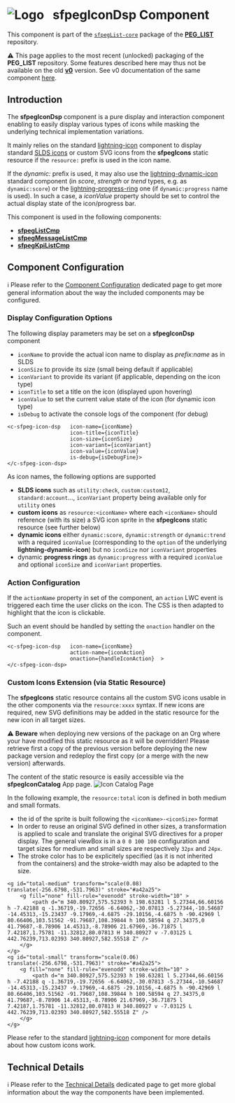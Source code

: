# ![Logo](/media/Logo.png) &nbsp; **sfpegIconDsp** Component

This component is part of the [`sfpegList-core`](/help/sfpegListPkgCore.md) package
of the **[PEG_LIST](/README.md)** repository.

⚠️ This page applies to the most recent (unlocked) packaging of the **PEG_LIST** repository.
Some features described here may thus not be available on the old **[v0](https://github.com/pegros/PEG_LIST/tree/v0)** version.
See v0 documentation of the same component [here](/blob/v0/help/sfpegIconDsp.md).


## Introduction

The **sfpegIconDsp** component is a pure display and interaction component enabling
to easily display various types of icons while masking the underlying technical
implementation variations.

It mainly relies on the standard [lightning-icon](https://developer.salesforce.com/docs/component-library/bundle/lightning-icon/documentation) component to display standard [SLDS icons](https://www.lightningdesignsystem.com/icons/) or custom SVG icons from the **sfpegIcons** static resource if the `resource:` prefix is used in the
icon name.

If the _dynamic:_ prefix is used, it may also use the
[lightning-dynamic-icon](https://developer.salesforce.com/docs/component-library/bundle/lightning-dynamic-icon/documentation)
standard component (in _score_, _strength_ or _trend_ types, e.g. as `dynamic:score`) or the
[lightning-progress-ring](https://developer.salesforce.com/docs/component-library/bundle/lightning-progress-ring/documentation)
one (if `dynamic:progress` name is used).
In such a case, a _iconValue_ property should be set to control the actual display state of the icon/progress bar.
 
This component is used in the following components:
* **[sfpegListCmp](/help/sfpegListCmp.md)**
* **[sfpegMessageListCmp](/help/sfpegMessageListCmp.md)**
* **[sfpegKpiListCmp](/help/sfpegKpiListCmp.md)**


## Component Configuration

ℹ️ Please refer to the [Component Configuration](/help/configuration.md) dedicated page to 
get more general information about the way the included components may be configured. 


### Display Configuration Options

The following display parameters may be set on a **sfpegIconDsp** component
* `iconName` to provide the actual icon name to display as _prefix:name_ as in SLDS
* `iconSize` to provide its size (small being default if applicable)
* `iconVariant` to provide its variant (if applicable, depending on the icon type)
* `iconTitle` to set a title on the icon (displayed upon hovering)
* `iconValue` to set the current value state of the icon (for dynamic icon type)
* `isDebug` to activate the console logs of the component (for debug)

```
<c-sfpeg-icon-dsp   icon-name={iconName}
                    icon-title={iconTitle}
                    icon-size={iconSize}
                    icon-variant={iconVariant}
                    icon-value={iconValue}          
                    is-debug={isDebugFine}>
</c-sfpeg-icon-dsp>
```

As icon names, the following options are supported
* **SLDS icons** such as `utility:check`, `custom:custom12`, `standard:account`...,
`iconVariant` property being available only for `utility` ones
* **custom icons** as `resource:<iconName>` where each `<iconName>` should reference
(with its size) a SVG icon sprite in the **sfpegIcons** static resource (see further below)
* **dynamic icons** either `dynamic:score`, `dynamic:strength` or `dynamic:trend` with a
required `iconValue` (corresponding to the `option` of the underlying **lightning-dynamic-icon**)
but no `iconSize` nor `iconVariant` properties
* dynamic **progress rings** as `dynamic:progress` with a
required `iconValue` and optional `iconSize` and `iconVariant` properties.


### Action Configuration

If the `actionName` property in set of the component, an `action` LWC event is triggered each time the
user clicks on the icon. The CSS is then adapted to highlight that the icon is clickable.

Such an event should be handled by setting the `onaction` handler on the component.<br/>
```
<c-sfpeg-icon-dsp   icon-name={iconName}
                    action-name={iconAction}
                    onaction={handleIconAction}  >
</c-sfpeg-icon-dsp>
```


### Custom Icons Extension (via Static Resource)

The **sfpegIcons** static resource contains all the custom SVG icons usable in the other components
via the `resource:xxxx` syntax. If new icons are required, new SVG definitions may be added in the
static resource for the new icon in all target sizes.

⚠️ **Beware** when deploying new versions of the package on an Org where your have modified this 
static resource as it will be overridden!
Please retrieve first a copy of the previous version before deploying the new package version and
redeploy the first copy (or a merge with the new version) afterwards.

The content of the static resource is easily accessible via the **sfpegIconCatalog** App page.
![Icon Catalog Page](/media/sfpegIconCatalog.png)

In the following example, the `resource:total` icon is defined in both medium and small formats.
* the id of the sprite is built following the `<iconName>-<iconSize>` format
* In order to reuse an original SVG defined in other sizes, a transformation is applied to scale and
translate the original SVG directives for a proper display. The general viewBox is in a `0 0 100 100`
configuration and target sizes for medium and small sizes are respectively `32px` and `24px`.
* The stroke color has to be explicitely specified (as it is not inherited from the containers) and
the stroke-width may also be adapted to the size.

```
<g id="total-medium" transform="scale(0.08) translate(-256.6798,-531.7963)" stroke="#a42a25">
    <g fill="none" fill-rule="evenodd" stroke-width="10" >
        <path d="m 340.80927,575.52393 h 198.63281 l 5.27344,66.60156 h -7.42188 q -1.36719,-19.72656 -6.64062,-30.07813 -5.27344,-10.54687 -14.45313,-15.23437 -9.17969,-4.6875 -29.10156,-4.6875 h -90.42969 l 80.66406,103.51562 -91.79687,108.39844 h 100.58594 q 27.34375,0 41.79687,-8.78906 14.45313,-8.78906 21.67969,-36.71875 l 7.42187,1.75781 -11.32812,80.07813 H 340.80927 v -7.03125 L 442.76239,713.02393 340.80927,582.55518 Z" />
    </g>
</g>
<g id="total-small" transform="scale(0.06) translate(-256.6798,-531.7963)" stroke="#a42a25">
    <g fill="none" fill-rule="evenodd" stroke-width="10" >
        <path d="m 340.80927,575.52393 h 198.63281 l 5.27344,66.60156 h -7.42188 q -1.36719,-19.72656 -6.64062,-30.07813 -5.27344,-10.54687 -14.45313,-15.23437 -9.17969,-4.6875 -29.10156,-4.6875 h -90.42969 l 80.66406,103.51562 -91.79687,108.39844 h 100.58594 q 27.34375,0 41.79687,-8.78906 14.45313,-8.78906 21.67969,-36.71875 l 7.42187,1.75781 -11.32812,80.07813 H 340.80927 v -7.03125 L 442.76239,713.02393 340.80927,582.55518 Z" />
    </g>
</g>
```

Please refer to the standard [lightning-icon](https://developer.salesforce.com/docs/component-library/bundle/lightning-icon/documentation) component for more details about how custom icons work.


## Technical Details

ℹ️ Please refer to the [Technical Details](/help/technical.md) dedicated page to 
get more global information about the way the components have been implemented.